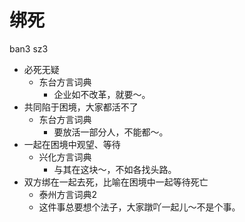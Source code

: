 # 绑死
ban3 sz3
+ 必死无疑
  * 东台方言词典
    - 企业如不改革，就要～。
+ 共同陷于困境，大家都活不了
  * 东台方言词典
    - 要放活一部分人，不能都～。
+ 一起在困境中观望、等待
  * 兴化方言词典
    - 与其在这块～，不如各找头路。
+ 双方绑在一起去死，比喻在困境中一起等待死亡
  * 泰州方言词典2
  - 这件事总要想个法子，大家蹾吖一起儿～不是个事。
